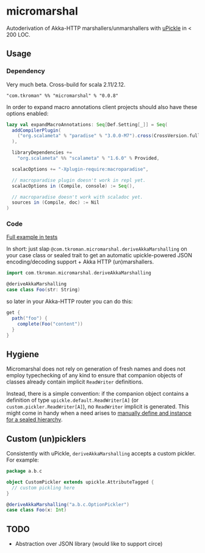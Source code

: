 # micromarshal
Autoderivation of Akka-HTTP marshallers/unmarshallers with [uPickle](http://www.lihaoyi.com/upickle-pprint/upickle) in < 200 LOC.

## Usage

### Dependency

Very much beta. Cross-build for scala 2.11/2.12.

`"com.tkroman" %% "micromarshal" % "0.0.8"`

In order to expand macro annotations client projects should also have these options enabled:

```scala
lazy val expandMacroAnnotations: Seq[Def.Setting[_]] = Seq(
  addCompilerPlugin(
    ("org.scalameta" % "paradise" % "3.0.0-M7").cross(CrossVersion.full)
  ),

  libraryDependencies +=
    "org.scalameta" %% "scalameta" % "1.6.0" % Provided,

  scalacOptions += "-Xplugin-require:macroparadise",

  // macroparadise plugin doesn't work in repl yet.
  scalacOptions in (Compile, console) := Seq(),

  // macroparadise doesn't work with scaladoc yet.
  sources in (Compile, doc) := Nil
)
```

### Code

[Full example in tests](src/test/scala/com/tkroman/micromarshal/MarshallingSuite.scala)

In short: just slap `@com.tkroman.micromarshal.deriveAkkaMarshalling` on your case class
or sealed trait to get an automatic upickle-powered JSON encoding/decoding support + Akka HTTP (un)marshallers.

```scala
import com.tkroman.micromarshal.deriveAkkaMarshalling

@deriveAkkaMarshalling
case class Foo(str: String)
```

so later in your Akka-HTTP router you can do this:

```scala
get {
  path("foo") {
    complete(Foo("content"))
  }
}
```

## Hygiene

Micromarshal does not rely on generation of fresh names and does not employ typechecking of any kind
to ensure that companion objects of classes already contain implicit `ReadWriter` definitions.

Instead, there is a simple convention:
if the companion object contains a definition of type `upickle.default.ReadWriter[A]`
(or `custom.pickler.ReadWriter[A]`),
no `ReadWriter` implicit is generated. This might come in handy when a need arises to
[manually define and instance for a sealed hierarchy](http://www.lihaoyi.com/upickle-pprint/upickle/#ManualSealedTraitPicklers).

## Custom (un)picklers

Consistently with uPickle, `deriveAkkaMarshalling` accepts a custom pickler. For example:

```scala
package a.b.c

object CustomPickler extends upickle.AttributeTagged {
  // custom pickling here
}

@deriveAkkaMarshalling("a.b.c.OptionPickler")
case class Foo(x: Int)
```

## TODO

* Abstraction over JSON library (would like to support circe)
